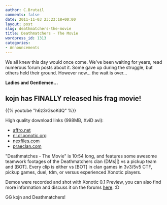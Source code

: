 ```yaml
---
author: C.Brutail
comments: false
date: 2011-11-03 23:23:18+00:00
layout: post
slug: deathmatchers-the-movie
title: Deathmatchers - The Movie
wordpress_id: 1313
categories:
- Announcements
---
```


We all knew this day would once come. We've been waiting for years, read numerous forum posts about it. Some gave up during the struggle, but others held their ground. However now... the wait is over...

**Ladies and Gentlemen...**

## kojn has FINALLY released his frag movie!

{{% youtube "h6z3rGsoKdQ" %}}

High quality download links (998MB, XviD avi):

  * [affro.net](http://www.affro.net/kojn/deathmatchers_the_movie.avi)
  * [nl.dl.xonotic.org](http://nl.dl.xonotic.org/deathmatchers_the_movie.avi)
  * [nexfiles.com](http://nexfiles.com/video/deathmatchers_the_movie.avi)
  * [praeclan.com](http://www.praeclan.com/video/deathmatchers_the_movie.avi)

"Deathmatches - The Movie" is 10:54 long, and features some awesome teamwork footages of the Deathmatchers clan (DMs||) vs a pickup team and [BOT]. Every clip is either vs [BOT] in clan games in 3v3/5v5 CTF, pickup games, duel, tdm, or versus experienced Xonotic players.

Demos were recorded and shot with Xonotic 0.1 Preview, you can also find more information and discuss it on the forums [here](http://forums.xonotic.org/showthread.php?tid=2279). :D

GG kojn and Deathmatchers!
